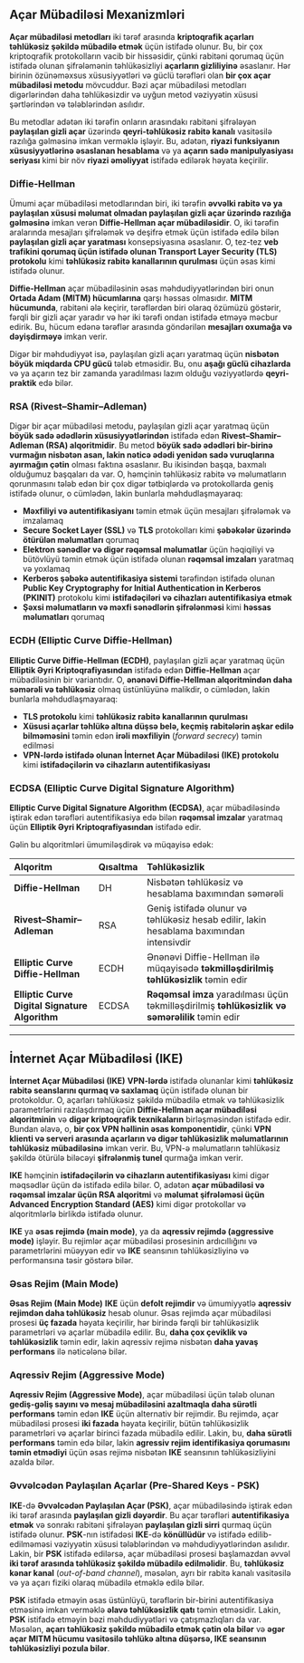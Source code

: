 ## Açar Mübadiləsi Mexanizmləri

**Açar mübadiləsi metodları** iki tərəf arasında **kriptoqrafik açarları təhlükəsiz şəkildə mübadilə etmək** üçün istifadə olunur. Bu, bir çox kriptoqrafik protokolların vacib bir hissəsidir, çünki rabitəni qorumaq üçün istifadə olunan şifrələmənin təhlükəsizliyi **açarların gizliliyinə** əsaslanır. Hər birinin özünəməxsus xüsusiyyətləri və güclü tərəfləri olan **bir çox açar mübadiləsi metodu** mövcuddur. Bəzi açar mübadiləsi metodları digərlərindən daha təhlükəsizdir və uyğun metod vəziyyətin xüsusi şərtlərindən və tələblərindən asılıdır.

Bu metodlar adətən iki tərəfin onların arasındakı rabitəni şifrələyən **paylaşılan gizli açar** üzərində **qeyri-təhlükəsiz rabitə kanalı** vasitəsilə razılığa gəlməsinə imkan verməklə işləyir. Bu, adətən, **riyazi funksiyanın xüsusiyyətlərinə əsaslanan hesablama** və ya **açarın sadə manipulyasiyası seriyası** kimi bir növ **riyazi əməliyyat** istifadə edilərək həyata keçirilir.

### Diffie-Hellman

Ümumi açar mübadiləsi metodlarından biri, iki tərəfin **əvvəlki rabitə və ya paylaşılan xüsusi məlumat olmadan paylaşılan gizli açar üzərində razılığa gəlməsinə** imkan verən **Diffie-Hellman açar mübadiləsidir**. O, iki tərəfin aralarında mesajları şifrələmək və deşifrə etmək üçün istifadə edilə bilən **paylaşılan gizli açar yaratması** konsepsiyasına əsaslanır. O, tez-tez **veb trafikini qorumaq üçün istifadə olunan Transport Layer Security (TLS) protokolu** kimi **təhlükəsiz rabitə kanallarının qurulması** üçün əsas kimi istifadə olunur.

**Diffie-Hellman** açar mübadiləsinin əsas məhdudiyyətlərindən biri onun **Ortada Adam (MITM) hücumlarına** qarşı həssas olmasıdır. **MITM hücumunda**, rabitəni ələ keçirir, tərəflərdən biri olaraq özümüzü göstərir, fərqli bir gizli açar yaradır və hər iki tərəfi ondan istifadə etməyə məcbur edirik. Bu, hücum edənə tərəflər arasında göndərilən **mesajları oxumağa və dəyişdirməyə** imkan verir.

Digər bir məhdudiyyət isə, paylaşılan gizli açarı yaratmaq üçün **nisbətən böyük miqdarda CPU gücü** tələb etməsidir. Bu, onu **aşağı güclü cihazlarda** və ya açarın tez bir zamanda yaradılması lazım olduğu vəziyyətlərdə **qeyri-praktik** edə bilər.

### RSA (Rivest–Shamir–Adleman)

Digər bir açar mübadiləsi metodu, paylaşılan gizli açar yaratmaq üçün **böyük sadə ədədlərin xüsusiyyətlərindən** istifadə edən **Rivest–Shamir–Adleman (RSA) alqoritmidir**. Bu metod **böyük sadə ədədləri bir-birinə vurmağın nisbətən asan, lakin nəticə ədədi yenidən sadə vuruqlarına ayırmağın çətin** olması faktına əsaslanır. Bu ikisindən başqa, baxmalı olduğumuz başqaları da var. O, həmçinin təhlükəsiz rabitə və məlumatların qorunmasını tələb edən bir çox digər tətbiqlərdə və protokollarda geniş istifadə olunur, o cümlədən, lakin bunlarla məhdudlaşmayaraq:

* **Məxfiliyi və autentifikasiyanı** təmin etmək üçün mesajları şifrələmək və imzalamaq
* **Secure Socket Layer (SSL)** və **TLS** protokolları kimi **şəbəkələr üzərində ötürülən məlumatları** qorumaq
* **Elektron sənədlər və digər rəqəmsal məlumatlar** üçün həqiqiliyi və bütövlüyü təmin etmək üçün istifadə olunan **rəqəmsal imzaları** yaratmaq və yoxlamaq
* **Kerberos şəbəkə autentifikasiya sistemi** tərəfindən istifadə olunan **Public Key Cryptography for Initial Authentication in Kerberos (PKINIT)** protokolu kimi **istifadəçiləri və cihazları autentifikasiya etmək**
* **Şəxsi məlumatların və məxfi sənədlərin şifrələnməsi** kimi **həssas məlumatları** qorumaq

### ECDH (Elliptic Curve Diffie-Hellman)

**Elliptic Curve Diffie-Hellman (ECDH)**, paylaşılan gizli açar yaratmaq üçün **Elliptik Əyri Kriptoqrafiyasından** istifadə edən **Diffie-Hellman** açar mübadiləsinin bir variantıdır. O, **ənənəvi Diffie-Hellman alqoritmindən daha səmərəli və təhlükəsiz** olmaq üstünlüyünə malikdir, o cümlədən, lakin bunlarla məhdudlaşmayaraq:

* **TLS protokolu** kimi **təhlükəsiz rabitə kanallarının qurulması**
* **Xüsusi açarlar təhlükə altına düşsə belə, keçmiş rabitələrin aşkar edilə bilməməsini** təmin edən **irəli məxfiliyin** (*forward secrecy*) təmin edilməsi
* **VPN-lərdə istifadə olunan İnternet Açar Mübadiləsi (IKE) protokolu** kimi **istifadəçilərin və cihazların autentifikasiyası**

### ECDSA (Elliptic Curve Digital Signature Algorithm)

**Elliptic Curve Digital Signature Algorithm (ECDSA)**, açar mübadiləsində iştirak edən tərəfləri autentifikasiya edə bilən **rəqəmsal imzalar** yaratmaq üçün **Elliptik Əyri Kriptoqrafiyasından** istifadə edir.

Gəlin bu alqoritmləri ümumiləşdirək və müqayisə edək:

| Alqoritm | Qısaltma | Təhlükəsizlik |
| :--- | :--- | :--- |
| **Diffie-Hellman** | DH | Nisbətən təhlükəsiz və hesablama baxımından səmərəli |
| **Rivest–Shamir–Adleman** | RSA | Geniş istifadə olunur və təhlükəsiz hesab edilir, lakin hesablama baxımından intensivdir |
| **Elliptic Curve Diffie-Hellman** | ECDH | Ənənəvi Diffie-Hellman ilə müqayisədə **təkmilləşdirilmiş təhlükəsizlik** təmin edir |
| **Elliptic Curve Digital Signature Algorithm** | ECDSA | **Rəqəmsal imza** yaradılması üçün təkmilləşdirilmiş **təhlükəsizlik və səmərəlilik** təmin edir |

---

## İnternet Açar Mübadiləsi (IKE)

**İnternet Açar Mübadiləsi (IKE)** **VPN-lərdə** istifadə olunanlar kimi **təhlükəsiz rabitə seanslarını qurmaq və saxlamaq** üçün istifadə olunan bir protokoldur. O, açarları təhlükəsiz şəkildə mübadilə etmək və təhlükəsizlik parametrlərini razılaşdırmaq üçün **Diffie-Hellman açar mübadiləsi alqoritminin** və **digər kriptoqrafik texnikaların** birləşməsindən istifadə edir. Bundan əlavə, o, **bir çox VPN həllinin əsas komponentidir**, çünki **VPN klienti və serveri arasında açarların və digər təhlükəsizlik məlumatlarının təhlükəsiz mübadiləsinə** imkan verir. Bu, VPN-ə məlumatların təhlükəsiz şəkildə ötürülə biləcəyi **şifrələnmiş tunel** qurmağa imkan verir.

**IKE** həmçinin **istifadəçilərin və cihazların autentifikasiyası** kimi digər məqsədlər üçün də istifadə edilə bilər. O, adətən **açar mübadiləsi və rəqəmsal imzalar üçün RSA alqoritmi** və **məlumat şifrələməsi üçün Advanced Encryption Standard (AES)** kimi digər protokollar və alqoritmlərlə birlikdə istifadə olunur.

**IKE** ya **əsas rejimdə (main mode)**, ya da **aqressiv rejimdə (aggressive mode)** işləyir. Bu rejimlər açar mübadiləsi prosesinin ardıcıllığını və parametrlərini müəyyən edir və **IKE** seansının təhlükəsizliyinə və performansına təsir göstərə bilər.

### Əsas Rejim (Main Mode)

**Əsas Rejim (Main Mode)** **IKE** üçün **defolt rejimdir** və ümumiyyətlə **aqressiv rejimdən daha təhlükəsiz** hesab olunur. Əsas rejimdə açar mübadiləsi prosesi **üç fazada** həyata keçirilir, hər birində fərqli bir təhlükəsizlik parametrləri və açarlar mübadilə edilir. Bu, **daha çox çeviklik və təhlükəsizlik** təmin edir, lakin aqressiv rejimə nisbətən **daha yavaş performans** ilə nəticələnə bilər.

### Aqressiv Rejim (Aggressive Mode)

**Aqressiv Rejim (Aggressive Mode)**, açar mübadiləsi üçün tələb olunan **gediş-gəliş sayını və mesaj mübadiləsini azaltmaqla daha sürətli performans** təmin edən **IKE** üçün alternativ bir rejimdir. Bu rejimdə, açar mübadiləsi prosesi **iki fazada** həyata keçirilir, bütün təhlükəsizlik parametrləri və açarlar birinci fazada mübadilə edilir. Lakin, bu, **daha sürətli performans** təmin edə bilər, lakin **agressiv rejim identifikasiya qorumasını təmin etmədiyi** üçün əsas rejimə nisbətən **IKE** seansının təhlükəsizliyini azalda bilər.

### Əvvəlcədən Paylaşılan Açarlar (Pre-Shared Keys - PSK)

**IKE**-də **Əvvəlcədən Paylaşılan Açar (PSK)**, açar mübadiləsində iştirak edən iki tərəf arasında **paylaşılan gizli dəyərdir**. Bu açar tərəfləri **autentifikasiya etmək** və sonrakı rabitəni şifrələyən **paylaşılan gizli sirri** qurmaq üçün istifadə olunur. **PSK**-nın istifadəsi **IKE**-də **könüllüdür** və istifadə edilib-edilməməsi vəziyyətin xüsusi tələblərindən və məhdudiyyətlərindən asılıdır. Lakin, bir **PSK** istifadə edilərsə, açar mübadiləsi prosesi başlamazdan əvvəl **iki tərəf arasında təhlükəsiz şəkildə mübadilə edilməlidir**. Bu, **təhlükəsiz kənar kanal** (*out-of-band channel*), məsələn, ayrı bir rabitə kanalı vasitəsilə və ya açarı fiziki olaraq mübadilə etməklə edilə bilər.

**PSK** istifadə etməyin əsas üstünlüyü, tərəflərin bir-birini autentifikasiya etməsinə imkan verməklə **əlavə təhlükəsizlik qatı** təmin etməsidir. Lakin, **PSK** istifadə etməyin bəzi məhdudiyyətləri və çatışmazlıqları da var. Məsələn, **açarı təhlükəsiz şəkildə mübadilə etmək çətin ola bilər** və **əgər açar MITM hücumu vasitəsilə təhlükə altına düşərsə, IKE seansının təhlükəsizliyi pozula bilər**.

